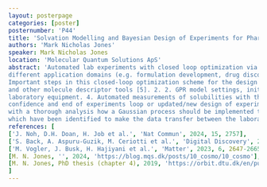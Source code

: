 ```yaml
---
layout: posterpage
categories: [poster]
posternumber: 'P44'
title: 'Solvation Modelling and Bayesian Design of Experiments for Pharmaceutical Formulation Development'
authors: 'Mark Nicholas Jones'
speaker: Mark Nicholas Jones
location: 'Molecular Quantum Solutions ApS'
abstract: 'Automated lab experiments with closed loop optimization via Bayesian optimization (Gaussian process regression) or other ML/AI methods have seen more research traction during the last years for
different application domains (e.g. formulation development, drug discovery, solid materials screening) [1,2,3].
Important steps in this closed-loop optimization scheme for the design and execution of experiments are: 1. In-silico feature set generation of solutes and solvents with the COSMO solvation model [4] 
and other molecule descriptor tools [5]. 2. 2. GPR model settings, initialization and training with in-silico data to generate first design of experiments. 3. Automated assay/formulations generation with 
laboratory equipment. 4. Automated measurements of solubilities with the generated assay/formulations. 5. Hyperparameters tuning of Gaussian process with measurement data. 6. Evaluation of Gaussian process
confidence and end of experiments loop or updated/new design of experiments and execution of the next batch of experiments in the laboratory. We showcase in this work the evaluation results of step 1 and 2 
with a thorough analysis how a Gaussian process should be implemented to achieve an efficient high-througput screening study with an automated laboratory setup. Further, important data schemas will be presented 
which have been identified to make the data transfer between the laboratory devices and the computational analysis as coherent as possible.'
references: [
['J. Noh, D.H. Doan, H. Job et al.', 'Nat Commun', 2024, 15, 2757],
['S. Back, A. Aspuru-Guzik, M. Ceriotti et al.', 'Digital Discovery', 2024, '3', '23-33'],
['M. Vogler, J. Busk, H. Hajiyani et al.', 'Matter', 2023, 6, 2647-2665],
[M. N. Jones, '', 2024, 'https://blog.mqs.dk/posts/10_cosmo/10_cosmo'],
[M. N. Jones, PhD thesis (chapter 4), 2019, 'https://orbit.dtu.dk/en/publications/design-and-optimisation-of-oleochemical-processes']
]
---
```

